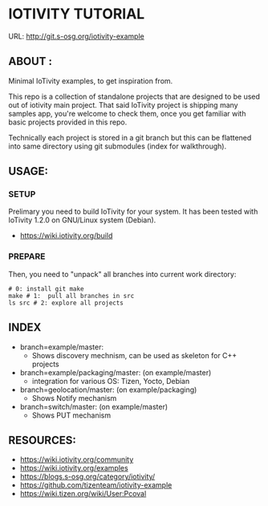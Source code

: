 # IOTIVITY TUTORIAL #

URL: http://git.s-osg.org/iotivity-example


## ABOUT : ##

Minimal IoTivity examples, to get inspiration from.

This repo is a collection of standalone projects that are designed to be used out of iotivity main project. That said IoTivity project is shipping many samples app, you're welcome to check them, once you get familiar with basic projects provided in this repo.

Technically each project is stored in a git branch but this can be flattened into same directory using git submodules (index for walkthrough).


## USAGE: ##

### SETUP ###

Prelimary you need to build IoTivity for your system.
It has been tested with IoTivity 1.2.0 on GNU/Linux system (Debian).

* https://wiki.iotivity.org/build

### PREPARE ###

Then, you need to "unpack" all branches into current work directory:

    # 0: install git make
    make # 1:  pull all branches in src
    ls src # 2: explore all projects


## INDEX ##

* branch=example/master:
  * Shows discovery mechnism, can be used as skeleton for C++ projects
* branch=example/packaging/master: (on example/master)
  * integration for various OS: Tizen, Yocto, Debian
* branch=geolocation/master: (on example/packaging)
  * Shows Notify mechanism
* branch=switch/master: (on example/master)
  * Shows PUT mechanism 


## RESOURCES: ##

* https://wiki.iotivity.org/community
* https://wiki.iotivity.org/examples
* https://blogs.s-osg.org/category/iotivity/
* https://github.com/tizenteam/iotivity-example
* https://wiki.tizen.org/wiki/User:Pcoval
